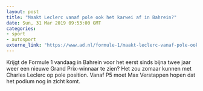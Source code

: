 ```yaml
---
layout: post
title: "Maakt Leclerc vanaf pole ook het karwei af in Bahrein?"
date: Sun, 31 Mar 2019 09:53:00 GMT
categories: 
- sport 
- autosport 
externe_link: "https://www.ad.nl/formule-1/maakt-leclerc-vanaf-pole-ook-het-karwei-af-in-bahrein~a8a41fe1/"
---
```


Krijgt de Formule 1 vandaag in Bahrein voor het eerst sinds bijna twee jaar weer een nieuwe Grand Prix-winnaar te zien? Het zou zomaar kunnen met Charles Leclerc op pole position. Vanaf P5 moet Max Verstappen hopen dat het podium nog in zicht komt.

